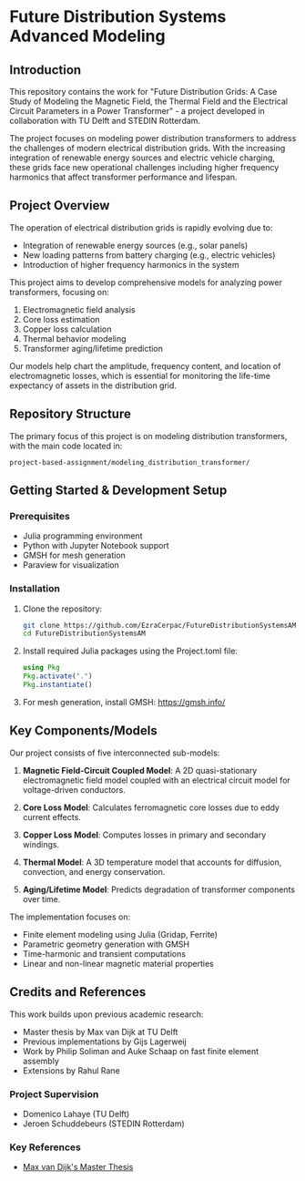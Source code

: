 # Future Distribution Systems Advanced Modeling

## Introduction

This repository contains the work for "Future Distribution Grids: A Case Study of Modeling the Magnetic Field, the Thermal Field and the Electrical Circuit Parameters in a Power Transformer" - a project developed in collaboration with TU Delft and STEDIN Rotterdam.

The project focuses on modeling power distribution transformers to address the challenges of modern electrical distribution grids. With the increasing integration of renewable energy sources and electric vehicle charging, these grids face new operational challenges including higher frequency harmonics that affect transformer performance and lifespan.

## Project Overview

The operation of electrical distribution grids is rapidly evolving due to:
- Integration of renewable energy sources (e.g., solar panels)
- New loading patterns from battery charging (e.g., electric vehicles)
- Introduction of higher frequency harmonics in the system

This project aims to develop comprehensive models for analyzing power transformers, focusing on:
1. Electromagnetic field analysis
2. Core loss estimation
3. Copper loss calculation
4. Thermal behavior modeling
5. Transformer aging/lifetime prediction

Our models help chart the amplitude, frequency content, and location of electromagnetic losses, which is essential for monitoring the life-time expectancy of assets in the distribution grid.

## Repository Structure

The primary focus of this project is on modeling distribution transformers, with the main code located in:

```
project-based-assignment/modeling_distribution_transformer/
```

## Getting Started & Development Setup

### Prerequisites
- Julia programming environment
- Python with Jupyter Notebook support
- GMSH for mesh generation
- Paraview for visualization

### Installation

1. Clone the repository:
   ```bash
   git clone https://github.com/EzraCerpac/FutureDistributionSystemsAM.git
   cd FutureDistributionSystemsAM
   ```

2. Install required Julia packages using the Project.toml file:
   ```julia
   using Pkg
   Pkg.activate(".")
   Pkg.instantiate()
   ```

3. For mesh generation, install GMSH: https://gmsh.info/

## Key Components/Models

Our project consists of five interconnected sub-models:

1. **Magnetic Field-Circuit Coupled Model**: A 2D quasi-stationary electromagnetic field model coupled with an electrical circuit model for voltage-driven conductors.

2. **Core Loss Model**: Calculates ferromagnetic core losses due to eddy current effects.

3. **Copper Loss Model**: Computes losses in primary and secondary windings.

4. **Thermal Model**: A 3D temperature model that accounts for diffusion, convection, and energy conservation.

5. **Aging/Lifetime Model**: Predicts degradation of transformer components over time.

The implementation focuses on:
- Finite element modeling using Julia (Gridap, Ferrite)
- Parametric geometry generation with GMSH
- Time-harmonic and transient computations
- Linear and non-linear magnetic material properties

## Credits and References

This work builds upon previous academic research:

- Master thesis by Max van Dijk at TU Delft
- Previous implementations by Gijs Lagerweij
- Work by Philip Soliman and Auke Schaap on fast finite element assembly
- Extensions by Rahul Rane

### Project Supervision
- Domenico Lahaye (TU Delft)
- Jeroen Schuddebeurs (STEDIN Rotterdam)

### Key References
- [Max van Dijk's Master Thesis](https://repository.tudelft.nl/islandora/object/uuid%3A15b25b42-e04b-4ff2-a187-773bc170f061?collection=education)
